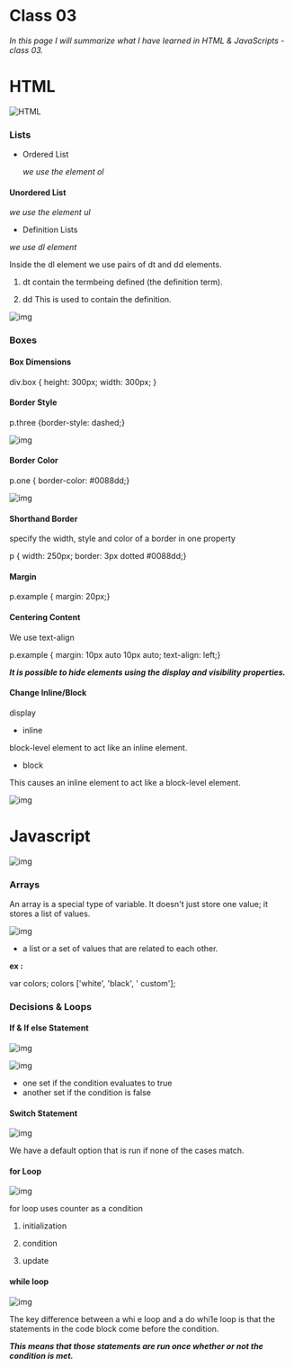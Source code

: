 # Class 03

*In this page I will summarize what I have learned in HTML & JavaScripts - class 03.*

# HTML

![HTML](https://farm6.staticflickr.com/5005/5372580945_2988198c90.jpg)

### Lists

- Ordered List

  *we use the element ol*

#### Unordered List

*we use the element ul*

- Definition Lists

*we use dl element*

Inside the dl element we use pairs of dt and dd elements.

1. dt  contain the termbeing defined (the definition term).

2. dd This is used to contain the definition.


![img](https://i.stack.imgur.com/4IL5O.jpg)

### Boxes

#### Box Dimensions 

div.box {
height: 300px;
width: 300px;
}

#### Border Style

p.three {border-style: dashed;}


![img](https://s3.amazonaws.com/webucator-how-tos/2304.png)

#### Border Color

p.one {
border-color: #0088dd;}

![img](https://i.ytimg.com/vi/a-P0Hg0kWLU/maxresdefault.jpg)

#### Shorthand Border 

specify the width, style and color of a border in one property

p {
width: 250px;
border: 3px dotted #0088dd;}

#### Margin
p.example {
margin: 20px;}

#### Centering Content 

We use text-align   


p.example {
margin: 10px auto 10px auto;
text-align: left;}


***It is possible to hide elements using the display and visibility properties.***

#### Change Inline/Block

display

- inline 

block-level element to act like an inline element.

- block 

This causes an inline element to act like a block-level element.

![img](https://i.stack.imgur.com/mGTYI.png)

# Javascript


![img](https://cacm.acm.org/system/assets/0001/7595/102114_Gaurang_JavaScript-and-the.large.jpg?1476779478&1413913211)


### Arrays


An array is a special type of variable. It doesn't just store one value; it stores a list of values. 

![img](https://array-freeze-javascript.ncmpcppapero.buzz/img/706404.jpg)

-  a list or a set of values that are related to each other. 

**ex :**

 var colors;
colors ['white', 'black', ' custom'];

### Decisions & Loops

#### If & If else Statement


![img](https://www.kirupa.com/html5/images/if_else_72.png)

![img](https://cdn.programiz.com/sites/tutorial2program/files/how-if-else-works-c-programming.jpg)

- one set if the condition evaluates to true
- another set if the condition is false 

#### Switch Statement

![img](https://codeforwin.org/wp-content/uploads/2017/08/switch-statement-flowchart.png)

We have a default option that is run if none of the cases match.


#### for Loop

![img](https://www.journaldev.com/wp-content/uploads/2017/10/java-for-loop.png)

for loop uses counter as a condition 

1. initialization

2. condition

3. update

#### while loop


![img](https://www.sqlshack.com/wp-content/uploads/2019/10/flow-chart-of-the-sql-while-loop.png)



The key difference between a whi e loop and a do whi1e loop is that the statements in the code block come before the condition.


 ***This means that those statements are run once whether or not the condition is met.***
